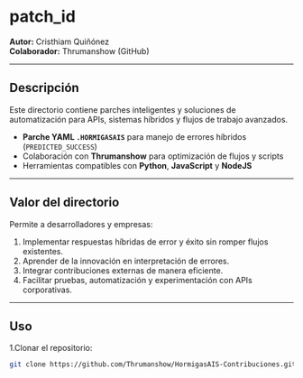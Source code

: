 # patch_id

**Autor:** Cristhiam Quiñónez  
**Colaborador:** Thrumanshow (GitHub) 

---

## Descripción
Este directorio contiene parches inteligentes y soluciones de automatización para APIs, sistemas híbridos y flujos de trabajo avanzados.

- **Parche YAML `.HORMIGASAIS`** para manejo de errores híbridos (`PREDICTED_SUCCESS`)  
- Colaboración con **Thrumanshow** para optimización de flujos y scripts  
- Herramientas compatibles con **Python**, **JavaScript** y **NodeJS**

---

## Valor del directorio
Permite a desarrolladores y empresas:

1. Implementar respuestas híbridas de error y éxito sin romper flujos existentes.  
2. Aprender de la innovación en interpretación de errores.  
3. Integrar contribuciones externas de manera eficiente.  
4. Facilitar pruebas, automatización y experimentación con APIs corporativas.

---

## Uso

1.Clonar el repositorio:
```bash
git clone https://github.com/Thrumanshow/HormigasAIS-Contribuciones.git

